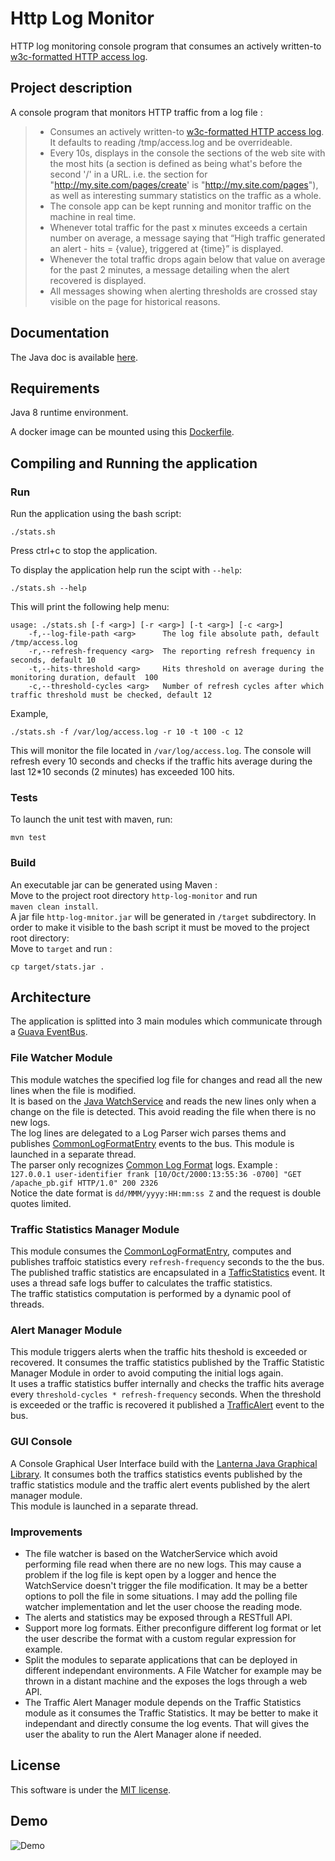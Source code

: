 # Http Log Monitor  

HTTP log monitoring console program that consumes   an actively written-to [w3c-formatted HTTP access log].

## Project description  

A console program that monitors HTTP traffic from a log file :  

>- Consumes an actively written-to [w3c-formatted HTTP access log]. It defaults to reading /tmp/access.log and be overrideable.
>- Every 10s, displays in the console the sections of the web site with the most hits (a section is defined as being what's before the second '/' in a URL. i.e. the section for "http://my.site.com/pages/create' is "http://my.site.com/pages"), as well as interesting summary statistics on the traffic as a whole. 
>- The console app can be kept running and monitor traffic on the machine in real time.
>- Whenever total traffic for the past x minutes exceeds a certain number on average, a message saying that “High traffic generated an alert - hits = {value}, triggered at {time}” is displayed.
>- Whenever the total traffic drops again below that value on average for the past 2 minutes, a message detailing when the alert recovered is displayed.
>- All messages showing when alerting thresholds are crossed stay visible on the page for historical reasons.

## Documentation

The Java doc is available [here].  

## Requirements

Java 8 runtime environment.

A docker image can be mounted using this [Dockerfile](Dockerfile).

## Compiling and Running the application

### Run

Run the application using the bash script:

```
./stats.sh
```

Press ctrl+c to stop the application. 

To display the application help run the scipt with ``` --help ```:
```
./stats.sh --help
```
This will print the following help menu:
```
usage: ./stats.sh [-f <arg>] [-r <arg>] [-t <arg>] [-c <arg>]  
    -f,--log-file-path <arg>      The log file absolute path, default /tmp/access.log
    -r,--refresh-frequency <arg>  The reporting refresh frequency in seconds, default 10 
    -t,--hits-threshold <arg>     Hits threshold on average during the monitoring duration, default  100
    -c,--threshold-cycles <arg>   Number of refresh cycles after which traffic threshold must be checked, default 12
```

Example,

```
./stats.sh -f /var/log/access.log -r 10 -t 100 -c 12
```

This will monitor the file located in ```/var/log/access.log```. The console will refresh every 10 seconds and checks if the traffic hits average during the last 12*10 seconds (2 minutes) has exceeded 100 hits.  

### Tests

To launch the unit test with maven, run:  

```
mvn test
```

### Build  

An executable jar can be generated using Maven :  
Move to the project root directory ```http-log-monitor``` and run  
```maven clean install```.  
A jar file ```http-log-mnitor.jar``` will be generated in ```/target``` subdirectory.  In order to make it visible to the bash script it must be moved to the project root directory:  
Move to ```target``` and run :  
```
cp target/stats.jar .
```

## Architecture
The application is splitted into 3 main modules which communicate through a [Guava EventBus].

### File Watcher Module
This module watches the specified log file for changes and read all the new lines when the file is modified.  
It is based on the [Java WatchService] and reads the new lines only when a change on the file is detected. This avoid reading the file when there is no new logs.  
The log lines are delegated to a Log Parser wich parses thems and publishes [CommonLogFormatEntry] events to the bus.
This module is launched in a separate thread.  
The parser only recognizes [Common Log Format] logs. Example :  
```127.0.0.1 user-identifier frank [10/Oct/2000:13:55:36 -0700] "GET /apache_pb.gif HTTP/1.0" 200 2326```  
Notice the date format is ```dd/MMM/yyyy:HH:mm:ss Z``` and the request is double quotes limited.

### Traffic Statistics Manager Module
This module consumes the [CommonLogFormatEntry], computes and publishes traffoic statistics every ```refresh-frequency``` seconds to the the bus.  The published traffic statistics are encapsulated in a [TafficStatistics] event.
It uses a thread safe logs buffer to calculates the traffic statistics.  
The traffic statistics computation is performed by a dynamic pool of threads.  

### Alert Manager Module  
This module triggers alerts when the traffic hits theshold is exceeded or recovered. It consumes the traffic statistics published by the Traffic Statistic Manager Module in order to avoid computing the initial logs again.  
It uses a traffic statistics buffer internally and checks the traffic hits average every ```threshold-cycles * refresh-frequency``` seconds.  When the threshold is exceeded or the traffic is recovered it published a [TrafficAlert] event to the bus.

### GUI Console
A Console Graphical User Interface build with the [Lanterna Java Graphical Library].
It consumes both the traffics statistics events published by the traffic statistics module and the traffic alert events published by the alert manager module.  
This module is launched in a separate thread.  

### Improvements

* The file watcher is based on the WatcherService which avoid performing file read when there are no new logs. This may cause a problem if the log file is kept open by a logger and hence the WatchService doesn't trigger the file modification. It may be a better options to poll the file in some situations. I may add the polling file watcher implementation and let the user choose the reading mode.
* The alerts and statistics may be exposed through a RESTfull API.
* Support more log formats. Either preconfigure different log format or let the user describe the format with a custom regular expression for example.
* Split the modules to separate applications that can be deployed in different independant environments. A File Watcher for example may be thrown in a distant machine and the exposes the logs through a web API.
* The Traffic Alert Manager module depends on the Traffic Statistics module as it consumes the Traffic Statistics. It may be better to make it independant and directly consume the log events. That will gives the user the abality to run the Alert Manager alone if needed.


## License

This software is under the [MIT license].

## Demo  

![Demo](resources/demo.gif)

[here]: <https://mehdi-aouadi.github.io/http-log-monitor/>  
[w3c-formatted HTTP access log]: <https://www.w3.org/Daemon/User/Config/Logging.html>  
[MIT license]: <https://opensource.org/licenses/MIT>  
[Guava EventBus]: <https://github.com/google/guava/wiki/EventBusExplained>
[Java WatchService]: <https://docs.oracle.com/javase/7/docs/api/java/nio/file/WatchService.html>
[CommonLogFormatEntry]: <https://mehdi-aouadi.github.io/http-log-monitor/org/datadog/log/CommonLogFormatEntry.html>
[TafficStatistics]: <https://mehdi-aouadi.github.io/http-log-monitor/org/datadog/statitics/TrafficStatistic.html>
[Lanterna Java Graphical Library]: <https://github.com/mabe02/lanterna>
[TrafficAlert]: <https://mehdi-aouadi.github.io/http-log-monitor/org/datadog/alerts/TrafficAlert.html>
[Common Log Format]: <https://en.wikipedia.org/wiki/Common_Log_Format>